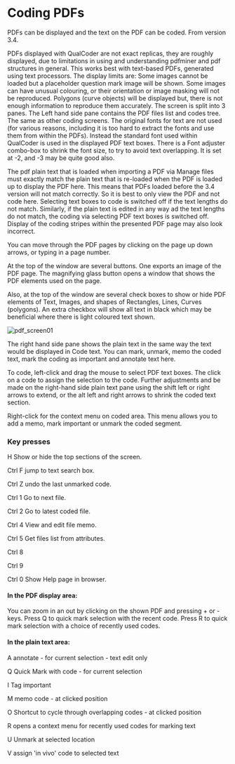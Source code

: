 # Coding PDFs

PDFs can be displayed and the text on the PDF can be coded. From version 3.4.

PDFs displayed with QualCoder are not exact replicas, they are roughly displayed, due to limitations in using and understanding pdfminer and pdf structures in general. This works best with text-based PDFs, generated using text processors. The display limits are:
Some images cannot be loaded but a placeholder question mark image will be shown. Some images can have unusual colouring, or their orientation or image masking will not be reproduced. Polygons (curve objects) will be displayed but, there is not enough information to reproduce them accurately.
The screen is split into 3 panes. The Left hand side pane contains the PDF files list and codes tree. The same as other coding screens. The original fonts for text are not used (for various reasons, including it is too hard to extract the fonts and use them from within the PDFs). Instead the standard font used within QualCoder is used in the displayed PDF text boxes. There is a Font adjuster combo-box to shrink the font size, to try to avoid text overlapping. It is set at -2, and -3 may be quite good also.

The pdf plain text that is loaded when importing a PDF via Manage files must exactly match the plain text that is re-loaded when the PDF is loaded up to display the PDF here. This means that PDFs loaded before the 3.4 version will not match correctly. So it is best to only view the PDF and not code here. Selecting text boxes to code is switched off if the text lengths do not match. Similarly, if the plain text is edited in any way ad the text lengths do not match, the coding via selecting PDF text boxes is switched off. Display of the coding stripes within the  presented PDF  page may also look incorrect.

You can move through the PDF pages by clicking on the page up down arrows, or typing in a page number.

At the top of the window are several buttons. One exports an image of the PDF page. The magnifying glass button opens a window that shows the PDF elements used on the page.

Also, at the top of the window are several check boxes to show or hide PDF elements of Text, Images, and shapes of Rectangles, Lines, Curves (polygons). An extra checkbox will show all text in black which may be beneficial where there is light coloured text shown.

![pdf_screen01](https://github.com/ccbogel/QualCoder/assets/5834638/33bb51f6-a67c-456b-94ae-46e3c833eaf9)

The right hand side pane shows the plain text in the same way the text would be displayed in Code text. You can mark, unmark, memo the coded text, mark the coding as important and annotate text here.

To code, left-click and drag the mouse to select PDF text boxes. The click on a code to assign the selection to the code. Further adjustments and be made on the right-hand side plain text pane using the shift left or right arrows to extend, or the alt left and right arrows to shrink the coded text section.

Right-click for the context menu on coded area. This menu allows you to add a memo, mark important or unmark the coded segment.

### Key presses

H Show or hide the top sections of the screen.

Ctrl F jump to text search box.

Ctrl Z undo the last unmarked code.

Ctrl 1 Go to next file.

Ctrl 2 Go to latest coded file.

Ctrl 4 View and edit file memo.

Ctrl 5 Get files list from attributes.

Ctrl 8 

Ctrl 9

Ctrl 0 Show Help page in browser.

#### In the PDF display area:

You can zoom in an out by clicking on the shown PDF and pressing + or - keys.
Press Q to quick mark selection with the recent code.
Press R to quick mark selection with a choice of recently used codes.

#### In the plain text area:

A annotate - for current selection - text edit only

Q Quick Mark with code - for current selection

I Tag important

M memo code - at clicked position

O Shortcut to cycle through overlapping codes - at clicked position

R opens a context menu for recently used codes for marking text

U Unmark at selected location

V assign 'in vivo' code to selected text

